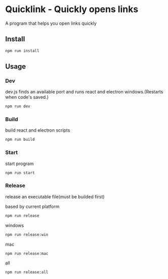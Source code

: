 # Quicklink - Quickly opens links

A program that helps you open links quickly

## Install

```bash
npm run install
```

## Usage

### Dev

dev.js finds an available port and runs react and electron windows.(Restarts when code's saved.)

```bash
npm run dev
```

###

### Build

build react and electron scripts

```bash
npm run build
```

### Start

start program

```bash
npm run start
```

### Release

release an executable file(must be builded first)

based by current platform

```bash
npm run release
```

windows

```bash
npm run release:win
```

mac

```bash
npm run release:mac
```

all

```bash
npm run release:all
```
